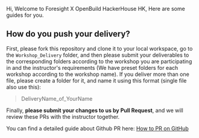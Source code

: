 Hi, Welcome to Foresight X OpenBuild HackerHouse HK, Here are some guides for you.

## How do you push your delivery?

First, please fork this repository and clone it to your local workspace, go to the `Workshop_Delivery` folder, and then please submit your deliverables to the corresponding folders according to the workshop you are participating in and the instructor's requirements (We have preset folders for each workshop according to the workshop name).
If you deliver more than one file, please create a folder for it, and name it using this format (single file also use this):

> DeliveryName_of_YourName

Finally, **please submit your changes to us by Pull Request**, and we will review these PRs with the instructor together.

You can find a detailed guide about Github PR here: [How to PR on GitHub](https://opensource.com/article/19/7/create-pull-request-github)

